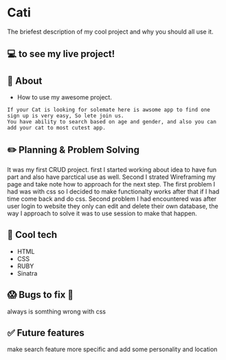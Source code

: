 # Cati

The briefest description of my cool project and why you should all use it.

## :computer: [](https://thawing-savannah-09317.herokuapp.com/) to see my live project!

## :page_facing_up: About

- How to use my awesome project.

```
If your Cat is looking for solemate here is awsome app to find one sign up is very easy, So lete join us.
You have ability to search based on age and gender, and also you can add your cat to most cutest app.
```

## :pencil2: Planning & Problem Solving

It was my first CRUD project. first I started working about idea to have fun part and also have parctical use as well. Second I strated Wireframing my page and take note how to approach for the next step.
The first problem I had was with css so I decided to make functionalty works after that if I had time come back and do css. Second problem I had encountered was after user login to website they only can edit and delete their own database, the way I approach to solve it was to use session to make that happen.

## :rocket: Cool tech

- HTML
- CSS
- RUBY
- Sinatra

## :scream: Bugs to fix :poop:

always is somthing wrong with css

## :white_check_mark: Future features

make search feature more specific and add some personality and location
